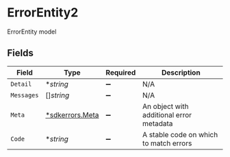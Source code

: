 # ErrorEntity2

ErrorEntity model


## Fields

| Field                                             | Type                                              | Required                                          | Description                                       |
| ------------------------------------------------- | ------------------------------------------------- | ------------------------------------------------- | ------------------------------------------------- |
| `Detail`                                          | **string*                                         | :heavy_minus_sign:                                | N/A                                               |
| `Messages`                                        | []*string*                                        | :heavy_minus_sign:                                | N/A                                               |
| `Meta`                                            | [*sdkerrors.Meta](../../models/sdkerrors/meta.md) | :heavy_minus_sign:                                | An object with additional error metadata          |
| `Code`                                            | **string*                                         | :heavy_minus_sign:                                | A stable code on which to match errors            |